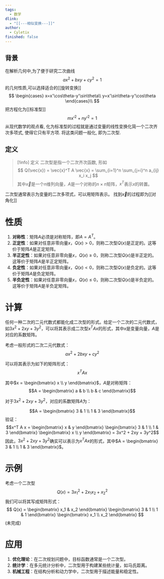 ```yaml
---
tags:
  - 数学
dlink:
  - "[[---相似变换---]]"
author:
  - Cyletix
finished: false
---
```

## 背景
在解析几何中,为了便于研究二次曲线
$$
ax^2+bxy+cy^2=1
$$
的几何性质,可以选择适合的[[旋转变换]] 
$$
\begin{cases} 
x=x'\cos\theta-y'\sin\theta\\
y=x'\sin\theta-y'\cos\theta
\end{cases}\\
$$
把方程化为[[标准型]]
$$
mx'^2+ny'^2=1
$$
从现代数学的观点看, 化为标准型的过程就是通过变量的线性变换化简一个二次齐次多项式, 使得它只有平方项. 将这类问题一般化, 即为二次型. 

## 定义

>[!info] 定义
> 二次型是指一个二次齐次函数, 形如
> $$
> Q(\vec{x}) = \vec{x}^T A \vec{x} = \sum_{i=1}^n \sum_{j=i}^n a_{ij} x_i x_j
> $$
> 其中${} \vec{x}$是一个$n$维列向量，$A$是一个对称的$n \times n$矩阵，$x^T$表示$x$的转置。

二次型通常表示为变量的二次多项式，可以用矩阵表示。
找到$\vec{x}$的过程即为[[对角化]] 

# 性质

1. **对称性**：矩阵$A$必须是对称矩阵，即$A = A^T$。
2. **正定性**：如果对任意非零向量$x$，$Q(x) > 0$，则称二次型$Q(x)$是正定的。这等价于矩阵$A$是正定矩阵。
3. **半正定性**：如果对任意非零向量$x$，$Q(x) \geq 0$，则称二次型$Q(x)$是半正定的。这等价于矩阵$A$是半正定矩阵。
4. **负定性**：如果对任意非零向量$x$，$Q(x) < 0$，则称二次型$Q(x)$是负定的。这等价于矩阵$A$是负定矩阵。
5. **半负定性**：如果对任意非零向量$x$，$Q(x) \leq 0$，则称二次型$Q(x)$是半负定的。这等价于矩阵$A$是半负定矩阵。

# 计算
任何一种二次的二元代数式都能化成二次型的形式。给定一个二次的二元代数式，如$3x^2+2xy+3y^2$，可以将其表示成二次型$x^T A x$的形式，其中$x$是变量向量，$A$是对应的系数矩阵。

考虑一般形式的二次二元代数式：
$$ax^2 + 2bxy + cy^2$$

可以将其表示为如下的矩阵形式：
$$x^T A x$$

其中$x = \begin{bmatrix} x \\ y \end{bmatrix}$，$A$是对称矩阵：
$$A = \begin{bmatrix}
a & b \\
b & c
\end{bmatrix}$$

对于$3x^2 + 2xy + 3y^2$，对应的系数矩阵$A$为：

$$A = \begin{bmatrix}
3 & 1 \\
1 & 3
\end{bmatrix}$$
验证：
$$x^T A x = \begin{bmatrix} x & y \end{bmatrix} \begin{bmatrix} 3 & 1 \\ 1 & 3 \end{bmatrix} \begin{bmatrix} x \\ y \end{bmatrix} = 3x^2 + 2xy + 3y^2$$
因此，$3x^2 + 2xy + 3y^2$确实可以表示为$x^T A x$的形式，其中$A = \begin{bmatrix} 3 & 1 \\ 1 & 3 \end{bmatrix}$。

# 示例
考虑一个二次型
$$
Q(x) = 3x_1^2 + 2x_1x_2 + x_2^2
$$
我们可以将其写成矩阵形式：
$$
Q(x) = \begin{bmatrix} x_1 & x_2 \end{bmatrix}
\begin{bmatrix}
3 & 1 \\
1 & 1
\end{bmatrix}
\begin{bmatrix}
x_1 \\
x_2
\end{bmatrix}
$$
(未完成)




# 应用

1. **优化理论**：在二次规划问题中，目标函数通常是一个二次型。
2. **统计学**：在多元统计分析中，二次型用于构建某些统计量，如马氏距离。
3. **机械工程**：在结构分析和动力学中，二次型用于描述能量和稳定性。

